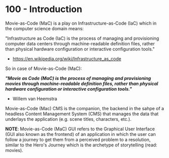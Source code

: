 # 100 - Introduction

Movie-as-Code (MaC) is a play on Infrastructure-as-Code (IaC) which in the computer science domain means:

"Infrastructure as Code (IaC) is the process of managing and provisioning computer data centers through machine-readable definition files, rather than physical hardware configuration or interactive configuration tools."

- https://en.wikipedia.org/wiki/Infrastructure_as_code


So in case of Movie-as-Code (MaC):

***"Movie as Code (MaC) is the process of managing and provisioning movies through machine-readable definition files, rather than physical hardware configuration or interactive configuration tools."***

- Willem van Heemstra

Movie-as-Code (Mac) CMS is the companion, the backend in the sahpe of a headless Content Management System (CMS) that manages the data that underlays the application (e.g. scene titles, characters, etc.).

**NOTE**: Movie-as-Code (MaC) GUI refers to the Graphical User Interface (GUI also known as the frontend) of an application in which the user can follow a journey to get them from a perceived problem to a resolution, similar to the Hero's Journey which is the archetype of storytelling (read: movies).

